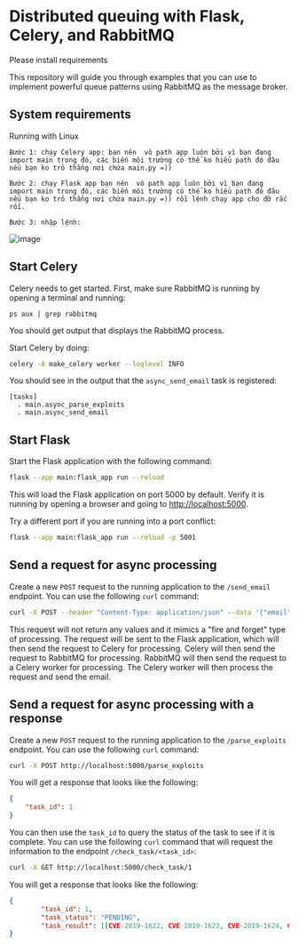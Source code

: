 # Distributed queuing with Flask, Celery, and RabbitMQ

Please install requirements

This repository will guide you through examples that you can use to implement
powerful queue patterns using RabbitMQ as the message broker.


## System requirements
Running with Linux

	Bước 1: chạy Celery app: bạn nên  vô path app luôn bởi vì bạn đang import main trong đó, các biến môi trường có thể ko hiểu path đó đâu nếu bạn ko trỏ thẳng nơi chứa main.py =))

	Bước 2: chạy Flask app bạn nên  vô path app luôn bởi vì bạn đang import main trong đó, các biến môi trường có thể ko hiểu path đó đâu nếu bạn ko trỏ thẳng nơi chứa main.py =)) rồi lệnh chạy app cho đỡ rắc rối.
	
	Bước 3: nhập lệnh:
	

 
![image](https://github.com/user-attachments/assets/600c35ab-a08e-4338-b529-745bbb6573b2)



## Start Celery

Celery needs to get started. First, make sure RabbitMQ is running by opening a terminal and running:

```
ps aux | grep rabbitmq
```

You should get output that displays the RabbitMQ process.

Start Celery by doing:

```bash
celery -A make_celery worker --loglevel INFO
```

You should see in the output that the `async_send_email` task is registered:

```
[tasks]
  . main.async_parse_exploits
  . main.async_send_email
```

## Start Flask

Start the Flask application with the following command:

```bash
flask --app main:flask_app run --reload
```

This will load the Flask application on port 5000 by default. Verify it is running by opening a browser and going to [http://localhost:5000](http://localhost:5000).

Try a different port if you are running into a port conflict:

```bash
flask --app main:flask_app run --reload -p 5001
```

## Send a request for async processing

Create a new `POST` request to the running application to the `/send_email` endpoint. You can use the following `curl` command:

```bash
curl -X POST --header "Content-Type: application/json" --data '{"email": "john.doe@example.org", "subject": "hi from Celery!", "body": "Just a test"}' http://localhost:5000/send_email
```

This request will not return any values and it mimics a "fire and forget" type of processing. The request will be sent to the Flask application, which will then send the request to Celery for processing. Celery will then send the request to RabbitMQ for processing. RabbitMQ will then send the request to a Celery worker for processing. The Celery worker will then process the request and send the email.

## Send a request for async processing with a response

Create a new `POST` request to the running application to the `/parse_exploits` endpoint. You can use the following `curl` command:

```bash
curl -X POST http://localhost:5000/parse_exploits
```

You will get a response that looks like the following:

```json
{
    "task_id": 1
}
```

You can then use the `task_id` to query the status of the task to see if it is complete. You can use the following `curl` command that will request the information to the endpoint `/check_task/<task_id>`:

```bash
curl -X GET http://localhost:5000/check_task/1
```

You will get a response that looks like the following:

```json
{
        "task_id": 1, 
        "task_status": "PENDING", 
        "task_result": [[CVE-2019-1622, CVE-2019-1623, CVE-2019-1624, CVE-2019-1625, CVE-2019-1626, CVE-2019-1627, CVE-2019-1628, CVE-2019-1629, CVE-2019-1630, CVE-2019-1631, CVE-2019-1632, CVE]]
}
```
